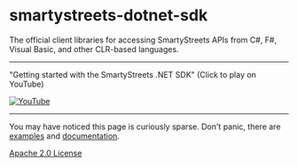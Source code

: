 # smartystreets-dotnet-sdk

The official client libraries for accessing SmartyStreets APIs from C#, F#, Visual Basic, and other CLR-based languages.

---

"Getting started with the SmartyStreets .NET SDK" (Click to play on YouTube)

[![YouTube](https://img.youtube.com/vi/wdBi019I9Yc/0.jpg)](https://www.youtube.com/watch?v=wdBi019I9Yc)

---

You may have noticed this page is curiously sparse. Don't panic, there are [examples](src/examples) and [documentation](https://smartystreets.com/docs/sdk/dotnet).

[Apache 2.0 License](LICENSE.md)
